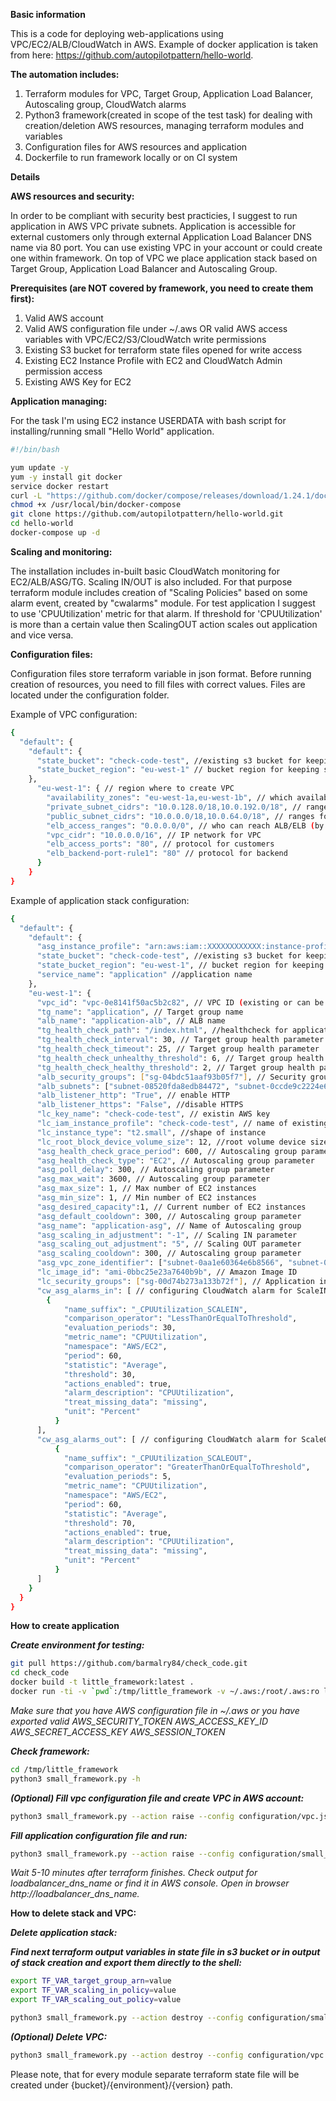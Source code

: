**Basic information**

This is a code for deploying web-applications using VPC/EC2/ALB/CloudWatch in AWS.
Example of docker application is taken from here: https://github.com/autopilotpattern/hello-world.

**The automation includes:**

1. Terraform modules for VPC, Target Group, Application Load Balancer, Autoscaling group, CloudWatch alarms
2. Python3 framework(created in scope of the test task) for dealing with creation/deletion AWS resources, managing terraform modules and variables
3. Configuration files for AWS resources and application
4. Dockerfile to run framework locally or on CI system

**Details**

**AWS resources and security:**

In order to be compliant with security best practicies, I suggest to run application in AWS VPC private subnets. Application is 
accessible for external customers only through external Application Load Balancer DNS name via 80 port.
You can use existing VPC in your account or could create one within framework.
On top of VPC we place application stack based on Target Group, Application Load Balancer and Autoscaling Group.

**Prerequisites (are NOT covered by framework, you need to create them first):**

1. Valid AWS account
2. Valid AWS configuration file under ~/.aws OR valid AWS access variables with
VPC/EC2/S3/CloudWatch write permissions
3. Existing S3 bucket for terraform state files opened for write access
4. Existing EC2 Instance Profile with EC2 and CloudWatch Admin permission access
5. Existing AWS Key for EC2

**Application managing:**

For the task I'm using EC2 instance USERDATA with bash script for installing/running small "Hello World" application.
```sh
#!/bin/bash

yum update -y
yum -y install git docker
service docker restart
curl -L "https://github.com/docker/compose/releases/download/1.24.1/docker-compose-$(uname -s)-$(uname -m)" -o /usr/local/bin/docker-compose
chmod +x /usr/local/bin/docker-compose
git clone https://github.com/autopilotpattern/hello-world.git
cd hello-world
docker-compose up -d
```

**Scaling and monitoring:**

The installation includes in-built basic CloudWatch monitoring for EC2/ALB/ASG/TG.
Scaling IN/OUT is also included. For that purpose terraform module includes creation of "Scaling Policies" based on some alarm event, created by "cwalarms" module.
For test application I suggest to use 'CPUUtilization' metric for that alarm. If threshold for 'CPUUtilization' is more than a certain value then ScalingOUT action scales out application and vice versa.

**Configuration files:**

Configuration files store terraform variable in json format. Before running creation of resources, you need to fill files with
correct values. Files are located under the configuration folder.

Example of VPC configuration:
```sh
{
  "default": {
    "default": {
      "state_bucket": "check-code-test", //existing s3 bucket for keeping state files
      "state_bucket_region": "eu-west-1" // bucket region for keeping state files
    },
      "eu-west-1": { // region where to create VPC
        "availability_zones": "eu-west-1a,eu-west-1b", // which availability zones to use
        "private_subnet_cidrs": "10.0.128.0/18,10.0.192.0/18", // ranges for private networks
        "public_subnet_cidrs": "10.0.0.0/18,10.0.64.0/18", // ranges for public networks
        "elb_access_ranges": "0.0.0.0/0", // who can reach ALB/ELB (by default all customers)
        "vpc_cidr": "10.0.0.0/16", // IP network for VPC
        "elb_access_ports": "80", // protocol for customers
        "elb_backend-port-rule1": "80" // protocol for backend
      }
    }
}
```

Example of application stack configuration:

```sh
{
  "default": {
    "default": {
      "asg_instance_profile": "arn:aws:iam::XXXXXXXXXXXX:instance-profile/check-code-test", // existing instance profile to attach to ec2
      "state_bucket": "check-code-test", //existing s3 bucket for keeping state files
      "state_bucket_region": "eu-west-1", // bucket region for keeping state files
      "service_name": "application" //application name
    },
    "eu-west-1": {
      "vpc_id": "vpc-0e8141f50ac5b2c82", // VPC ID (existing or can be taken from VPC creation step)
      "tg_name": "application", // Target group name
      "alb_name": "application-alb", // ALB name
      "tg_health_check_path": "/index.html", //healthcheck for application
      "tg_health_check_interval": 30, // Target group health parameter
      "tg_health_check_timeout": 25, // Target group health parameter
      "tg_health_check_unhealthy_threshold": 6, // Target group health parameter
      "tg_health_check_healthy_threshold": 2, // Target group health parameter
      "alb_security_groups": ["sg-04bdc51aaf93b05f7"], // Security group ID for ALB (existing or can be taken from VPC creation step)
      "alb_subnets": ["subnet-08520fda8edb84472", "subnet-0ccde9c2224e635ad"], // Public subnets ID (existing or can be taken from VPC creation step)
      "alb_listener_http": "True", // enable HTTP
      "alb_listener_https": "False", //disable HTTPS
      "lc_key_name": "check-code-test", // existin AWS key
      "lc_iam_instance_profile": "check-code-test", // name of existing instance profile to attach to ec2
      "lc_instance_type": "t2.small", //shape of instance
      "lc_root_block_device_volume_size": 12, //root volume device size
      "asg_health_check_grace_period": 600, // Autoscaling group parameter
      "asg_health_check_type": "EC2", // Autoscaling group parameter
      "asg_poll_delay": 300, // Autoscaling group parameter
      "asg_max_wait": 3600, // Autoscaling group parameter
      "asg_max_size": 1, // Max number of EC2 instances
      "asg_min_size": 1, // Min number of EC2 instances
      "asg_desired_capacity":1, // Current number of EC2 instances
      "asg_default_cooldown": 300, // Autoscaling group parameter
      "asg_name": "application-asg", // Name of Autoscaling group
      "asg_scaling_in_adjustment": "-1", // Scaling IN parameter
      "asg_scaling_out_adjustment": "5", // Scaling OUT parameter
      "asg_scaling_cooldown": 300, // Autoscaling group parameter
      "asg_vpc_zone_identifier": ["subnet-0aa1e60364e6b8566", "subnet-0e416194b6e1c936d"], // Private subnets ID (existing or can be taken from VPC creation step)
      "lc_image_id": "ami-0bbc25e23a7640b9b", // Amazon Image ID
      "lc_security_groups": ["sg-00d74b273a133b72f"], // Application instance Security group
      "cw_asg_alarms_in": [ // configuring CloudWatch alarm for ScaleIN
        {
            "name_suffix": "_CPUUtilization_SCALEIN",
            "comparison_operator": "LessThanOrEqualToThreshold",
            "evaluation_periods": 30,
            "metric_name": "CPUUtilization",
            "namespace": "AWS/EC2",
            "period": 60,
            "statistic": "Average",
            "threshold": 30,
            "actions_enabled": true,
            "alarm_description": "CPUUtilization",
            "treat_missing_data": "missing",
            "unit": "Percent"
          }
      ],
      "cw_asg_alarms_out": [ // configuring CloudWatch alarm for ScaleOUT
          {
            "name_suffix": "_CPUUtilization_SCALEOUT",
            "comparison_operator": "GreaterThanOrEqualToThreshold",
            "evaluation_periods": 5,
            "metric_name": "CPUUtilization",
            "namespace": "AWS/EC2",
            "period": 60,
            "statistic": "Average",
            "threshold": 70,
            "actions_enabled": true,
            "alarm_description": "CPUUtilization",
            "treat_missing_data": "missing",
            "unit": "Percent"
          }
      ]
    }
  }
}
```
**How to create application**

***Create environment for testing:***

```sh
git pull https://github.com/barmalry84/check_code.git
cd check_code
docker build -t little_framework:latest .
docker run -ti -v `pwd`:/tmp/little_framework -v ~/.aws:/root/.aws:ro little_framework:latest
```

*Make sure that you have AWS configuration file in ~/.aws or you have exported valid AWS_SECURITY_TOKEN AWS_ACCESS_KEY_ID AWS_SECRET_ACCESS_KEY AWS_SESSION_TOKEN*

***Check framework:***

```sh
cd /tmp/little_framework
python3 small_framework.py -h
```

***(Optional) Fill vpc configuration file and create VPC in AWS account:***

```sh
python3 small_framework.py --action raise --config configuration/vpc.json --region eu-west-1 --service application --stack_definition vpc --env prod --version 1
```

***Fill application configuration file and run:***
```sh
python3 small_framework.py --action raise --config configuration/small_application.json --region eu-west-1 --service application --stack_definition tg,alb,asg,cwalarms --env prod --version 1
```

*Wait 5-10 minutes after terraform finishes. Check output for loadbalancer_dns_name or find it in AWS console. Open in browser http://loadbalancer_dns_name.*

**How to delete stack and VPC:**

***Delete application stack:***

***Find next terraform output variables in state file in s3 bucket or in output of stack creation and export them directly to the shell:***

```sh
export TF_VAR_target_group_arn=value
export TF_VAR_scaling_in_policy=value
export TF_VAR_scaling_out_policy=value

python3 small_framework.py --action destroy --config configuration/small_application.json --region eu-west-1 --service application --stack_definition asg,cwalarms,alb,tg --env prod --version 1
```

***(Optional) Delete VPC:***

```sh
python3 small_framework.py --action destroy --config configuration/vpc.json --region eu-west-1 --service application --stack_definition vpc --env prod --version 1
```

Please note, that for every module separate terraform state file will be created under {bucket}/{environment}/{version} path.


